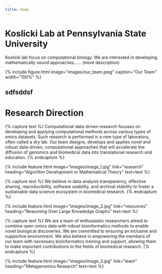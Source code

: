 ```yaml
---
title: Home 
---
```


# Koslicki Lab at Pennsylvania State University
Koslicki lab focus on computational biology. We are interested in developing mathematically sound approaches...... (more description)


<!-- section break -->

{%
  include figure.html
  image="images/our_team.jpeg"
  caption="Our Team"
  width="100%" 
%}

<!-- section break -->

## sdfsddsf

<!-- section break -->
# Research Direction

{% capture text %}
Computational data-driven research focuses on developing and applying computational methods across various types of omics datasets. Such research is performed in a new type of laboratory, often called a dry lab. Our team designs, develops and applies novel and robust data-driven, computational approaches that will accelerate the diffusion of genomics and biomedical data into translational research and education.
{% endcapture %}

{%
  include feature.html
  image="images/image_1.jpg"
  link="research"
  heading="Algorithm Development or Mathematical Theory"
  text=text
%}

{% capture text %}
We believe in data analysis transparency, effective sharing, reproducibility, software usability, and archival stability to foster a sustainable data science ecosystem in biomedical research.
{% endcapture %}

{%
  include feature.html
  image="images/image_2.jpg"
  link="resources"
  heading="Reasoning Over Large Knowledge Graphs"
  text=text
%}

{% capture text %}
We are a team of enthusiastic researchers aimed to combine open omics data with robust bioinformatics methods to enable novel biological discoveries. We are committed to ensuring an inclusive and supportive environment. We also believe in empowering the members of our team with necessary bioinformatics training and support, allowing them to make important contributions to the fields of biomedical research.
{% endcapture %}

{%
  include feature.html
  image="images/image_3.jpg"
  link="team"
  heading="Metagenomics Research"
  text=text
%}
